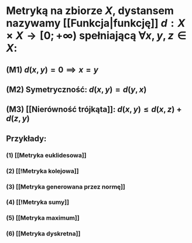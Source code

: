 # **Metryką na zbiorze $X$**, **dystansem** nazywamy [[Funkcja|funkcję]] $d:X\times X \rightarrow [0;+\infty)$ spełniającą $\forall x,y,z \in X$:
## (M1) $d(x,y)=0 \implies x=y$
## (M2) **Symetryczność**: $d(x,y)=d(y,x)$
## (M3) **[[Nierówność trójkąta]]**: $d(x,y) \leq d(x,z) + d(z,y)$

## **Przykłady**:
### (1) [[Metryka euklidesowa]]
### (2) [[!Metryka kolejowa]]
### (3) [[Metryka generowana przez normę]]
### (4) [[!Metryka sumy]]
### (5) [[Metryka maximum]]
### (6) [[Metryka dyskretna]]
